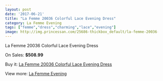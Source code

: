 ```yaml
---
layout: post
date: '2017-06-21'
title: "La Femme 20036 Colorful Lace Evening Dress"
category: La Femme Evening
tags: ["femme","dress","charming","lace","evening"]
image: http://img.princessan.com/25686-thickbox_default/la-femme-20036-colorful-lace-evening-dress.jpg
---
```

La Femme 20036 Colorful Lace Evening Dress

On Sales: **$508.99**
<a href="https://www.princessan.com/en/la-femme-evening/11750-la-femme-20036-colorful-lace-evening-dress.html"><amp-img layout="responsive" width="600" height="600" src="//img.princessan.com/25686-thickbox_default/la-femme-20036-colorful-lace-evening-dress.jpg" alt="La Femme 20036 Colorful Lace Evening Dress 0" /></a>

Buy it: [La Femme 20036 Colorful Lace Evening Dress](https://www.princessan.com/en/la-femme-evening/11750-la-femme-20036-colorful-lace-evening-dress.html "La Femme 20036 Colorful Lace Evening Dress")

View more: [La Femme Evening](https://www.princessan.com/en/29-la-femme-evening "La Femme Evening")